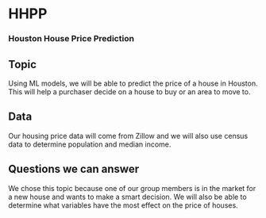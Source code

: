 # HHPP

### Houston House Price Prediction

## Topic

Using ML models, we will be able to predict the price of a house in Houston. This will help a purchaser decide on a house to buy or an area to move to.

## Data

Our housing price data will come from Zillow and we will also use census data to determine population and median income.

## Questions we can answer

We chose this topic because one of our group members is in the market for a new house and wants to make a smart decision.
We will also be able to determine what variables have the most effect on the price of houses.






